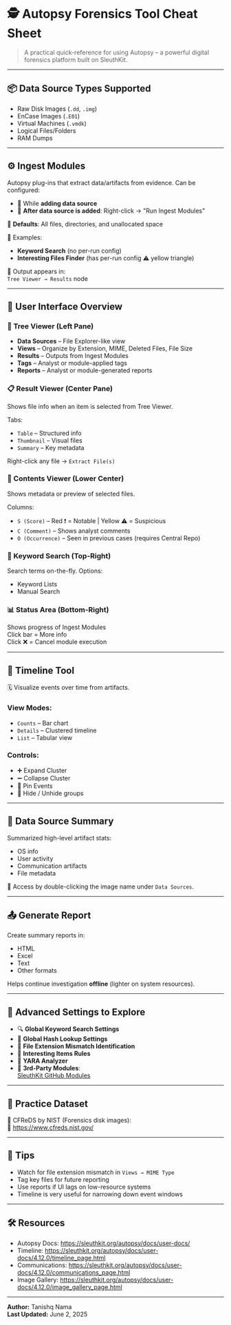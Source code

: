 # 🕵️ Autopsy Forensics Tool Cheat Sheet

> A practical quick-reference for using Autopsy – a powerful digital forensics platform built on SleuthKit.

---

## 📦 Data Source Types Supported
- Raw Disk Images (`.dd`, `.img`)
- EnCase Images (`.E01`)
- Virtual Machines (`.vmdk`)
- Logical Files/Folders
- RAM Dumps

---

## ⚙️ Ingest Modules

Autopsy plug-ins that extract data/artifacts from evidence. Can be configured:
- 🔁 While **adding data source**
- 🔧 **After data source is added**: Right-click → "Run Ingest Modules"

📌 **Defaults**: All files, directories, and unallocated space

🧠 Examples:
- **Keyword Search** (no per-run config)
- **Interesting Files Finder** (has per-run config ⚠️ yellow triangle)

📍 Output appears in:  
`Tree Viewer → Results` node

---

## 🧭 User Interface Overview

### 🌲 Tree Viewer (Left Pane)
- **Data Sources** – File Explorer-like view
- **Views** – Organize by Extension, MIME, Deleted Files, File Size
- **Results** – Outputs from Ingest Modules
- **Tags** – Analyst or module-applied tags
- **Reports** – Analyst or module-generated reports

### 📋 Result Viewer (Center Pane)
Shows file info when an item is selected from Tree Viewer.

Tabs:
- `Table` – Structured info
- `Thumbnail` – Visual files
- `Summary` – Key metadata

Right-click any file → `Extract File(s)`

### 🧩 Contents Viewer (Lower Center)
Shows metadata or preview of selected files.

Columns:
- `S (Score)` – Red ❗ = Notable | Yellow ⚠️ = Suspicious
- `C (Comment)` – Shows analyst comments
- `O (Occurrence)` – Seen in previous cases (requires Central Repo)

### 🔎 Keyword Search (Top-Right)
Search terms on-the-fly. Options:
- Keyword Lists
- Manual Search

### 📊 Status Area (Bottom-Right)
Shows progress of Ingest Modules  
Click bar = More info  
Click ❌ = Cancel module execution

---

## 🧮 Timeline Tool

🗓 Visualize events over time from artifacts.

### View Modes:
- `Counts` – Bar chart
- `Details` – Clustered timeline
- `List` – Tabular view

### Controls:
- ➕ Expand Cluster
- ➖ Collapse Cluster
- 📍 Pin Events
- 🙈 Hide / Unhide groups

---

## 🧾 Data Source Summary

Summarized high-level artifact stats:
- OS info
- User activity
- Communication artifacts
- File metadata

📌 Access by double-clicking the image name under `Data Sources`.

---

## 📤 Generate Report

Create summary reports in:
- HTML
- Excel
- Text
- Other formats

Helps continue investigation **offline** (lighter on system resources).

---

## 🔧 Advanced Settings to Explore

- 🔍 **Global Keyword Search Settings**
- 🧩 **Global Hash Lookup Settings**
- 🧷 **File Extension Mismatch Identification**
- 🌟 **Interesting Items Rules**
- 🐍 **YARA Analyzer**
- 🧩 **3rd-Party Modules**:  
  [SleuthKit GitHub Modules](https://github.com/sleuthkit/autopsy)

---

## 📁 Practice Dataset

📂 CFReDS by NIST (Forensics disk images):  
🔗 https://www.cfreds.nist.gov/

---

## 🧠 Tips

- Watch for file extension mismatch in `Views → MIME Type`
- Tag key files for future reporting
- Use reports if UI lags on low-resource systems
- Timeline is very useful for narrowing down event windows

---

## 🛠️ Resources

- Autopsy Docs: https://sleuthkit.org/autopsy/docs/user-docs/
- Timeline: https://sleuthkit.org/autopsy/docs/user-docs/4.12.0/timeline_page.html
- Communications: https://sleuthkit.org/autopsy/docs/user-docs/4.12.0/communications_page.html
- Image Gallery: https://sleuthkit.org/autopsy/docs/user-docs/4.12.0/image_gallery_page.html

---

**Author:** Tanishq Nama  
**Last Updated:** June 2, 2025

